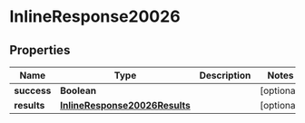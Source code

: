 # InlineResponse20026

## Properties
Name | Type | Description | Notes
------------ | ------------- | ------------- | -------------
**success** | **Boolean** |  |  [optional]
**results** | [**InlineResponse20026Results**](InlineResponse20026Results.md) |  |  [optional]

